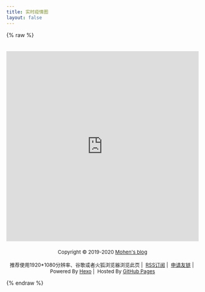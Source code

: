 ```yaml
---
title: 实时疫情图
layout: false
---
```


{% raw %}


<!doctype html>
<html lang="zh-CN">
<head>
    <meta charset="UTF-8">
    <title>实时疫情图 | Mohen's blog</title>
    <link type="text/css" rel="stylesheet" charset="UTF-8">
    <link rel="shortcut icon" type="image/x-icon" href="https://cdn.jsdelivr.net/gh/mcmohen/CDNELSE@1.2/Favicon/favicon.ico">
</head>
<div id="container"> 
　  <div id="page" class="clearfix">
        <iframe src="https://www.lovestu.com/api/project/cnmapyinqing/obj.php" height="500" frameborder="no" border="0" width="100%"> </iframe>
    </div> 
　　<div id="footer">
        <footer id="footer" class="clearfix" align="center">
            <div class="copyright" style="font-size:13px;">
                Copyright&nbsp;©&nbsp;2019-2020&nbsp;<a href="https://mcmohen.github.io/" target="_blank">Mohen's blog</a><br><br>
                推荐使用1920*1080分辨率、谷歌或者火狐浏览器浏览此页&nbsp;|&nbsp;
                <a href="https://mcmohen.com/atom.xml" target="_blank">RSS订阅</a>&nbsp;|&nbsp;
                <a href="https://mcmohen.github.io/friends/" target="_blank">申请友链</a>&nbsp;|&nbsp;
                Powered By <a href="https://hexo.io/" target="_blank">Hexo</a>&nbsp;|&nbsp;
                Hosted By <a href="https://github.com/" target="_blank">GitHub Pages</a>
            </div>
        </footer>
    </div> 
</div> 
    

</html>

{% endraw %}